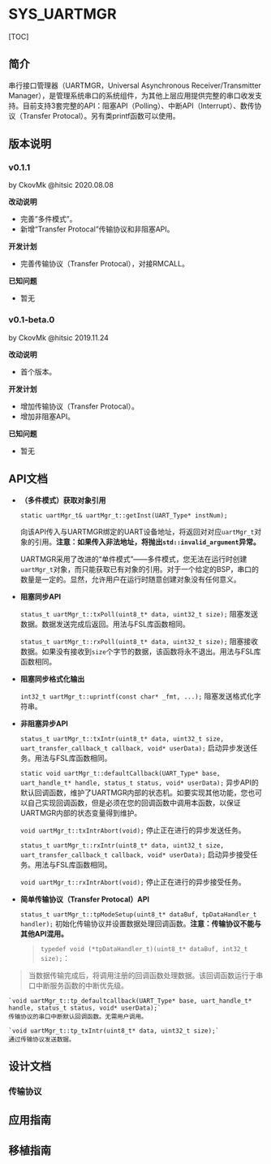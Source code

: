 # SYS_UARTMGR

[TOC]

## 简介

串行接口管理器（UARTMGR，Universal Asynchronous Receiver/Transmitter Manager），是管理系统串口的系统组件，为其他上层应用提供完整的串口收发支持。目前支持3套完整的API：阻塞API（Polling）、中断API（Interrupt）、数传协议（Transfer Protocal）。另有类printf函数可以使用。



## 版本说明

### v0.1.1

by CkovMk @hitsic 2020.08.08

**改动说明**

- 完善”多件模式”。
- 新增“Transfer Protocal”传输协议和非阻塞API。

**开发计划**

- 完善传输协议（Transfer Protocal），对接RMCALL。

**已知问题**

- 暂无



### v0.1-beta.0

by CkovMk @hitsic 2019.11.24

**改动说明**

- 首个版本。

**开发计划**

- 增加传输协议（Transfer Protocal）。
- 增加非阻塞API。

**已知问题**

- 暂无



## API文档

- **（多件模式）获取对象引用**

  `static uartMgr_t& uartMgr_t::getInst(UART_Type* instNum);`

  向该API传入与UARTMGR绑定的UART设备地址，将返回对对应`uartMgr_t`对象的引用。**注意：如果传入非法地址，将抛出`std::invalid_argument`异常。**

  UARTMGR采用了改进的“单件模式”——多件模式，您无法在运行时创建`uartMgr_t`对象，而只能获取已有对象的引用。对于一个给定的BSP，串口的数量是一定的。显然，允许用户在运行时随意创建对象没有任何意义。

- **阻塞同步API**

	`status_t uartMgr_t::txPoll(uint8_t* data, uint32_t size);`
	阻塞发送数据。数据发送完成后返回。用法与FSL库函数相同。

	`status_t uartMgr_t::rxPoll(uint8_t* data, uint32_t size);`
	阻塞接收数据。如果没有接收到`size`个字节的数据，该函数将永不退出。用法与FSL库函数相同。
	
- **阻塞同步格式化输出**

	`int32_t uartMgr_t::uprintf(const char* _fmt, ...);`
	阻塞发送格式化字符串。

- **非阻塞异步API**

	`status_t uartMgr_t::txIntr(uint8_t* data, uint32_t size, uart_transfer_callback_t callback, void* userData);`
	启动异步发送任务。用法与FSL库函数相同。

	`static void uartMgr_t::defaultCallback(UART_Type* base, uart_handle_t* handle, status_t status, void* userData);`
	异步API的默认回调函数，维护了UARTMGR内部的状态机。如要实现其他功能，您也可以自己实现回调函数，但是必须在您的回调函数中调用本函数，以保证UARTMGR内部的状态变量得到维护。

	`void uartMgr_t::txIntrAbort(void);`
	停止正在进行的异步发送任务。

	`status_t uartMgr_t::rxIntr(uint8_t* data, uint32_t size, uart_transfer_callback_t callback, void* userData);`
	启动异步接受任务。用法与FSL库函数相同。

	`void uartMgr_t::rxIntrAbort(void);`
	停止正在进行的异步接受任务。

- **简单传输协议（Transfer Protocal）API**

	`status_t uartMgr_t::tpModeSetup(uint8_t* dataBuf, tpDataHandler_t handler);`
	初始化传输协议并设置数据处理回调函数。**注意：传输协议不能与其他API混用。**

	> `typedef void (*tpDataHandler_t)(uint8_t* dataBuf, int32_t size);`：
	>
> 当数据传输完成后，将调用注册的回调函数处理数据。该回调函数运行于串口中断服务函数的中断优先级。
	
	`void uartMgr_t::tp_defaultcallback(UART_Type* base, uart_handle_t* handle, status_t status, void* userData);`
	传输协议的串口中断默认回调函数。无需用户调用。
	
	`void uartMgr_t::tp_txIntr(uint8_t* data, uint32_t size);`
	通过传输协议发送数据。





## 设计文档

### 传输协议





## 应用指南





## 移植指南



